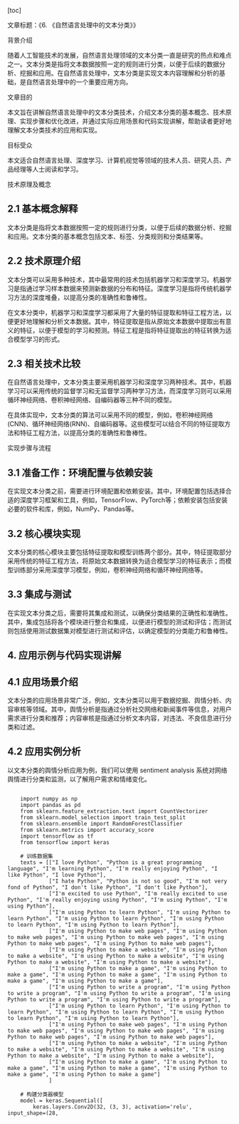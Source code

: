 
[toc]                    
                
                
文章标题：《6. 《自然语言处理中的文本分类》》

背景介绍

随着人工智能技术的发展，自然语言处理领域的文本分类一直是研究的热点和难点之一。文本分类是指将文本数据按照一定的规则进行分类，以便于后续的数据分析、挖掘和应用。在自然语言处理中，文本分类是实现文本内容理解和分析的基础，是自然语言处理中的一个重要应用方向。

文章目的

本文旨在讲解自然语言处理中的文本分类技术，介绍文本分类的基本概念、技术原理、实现步骤和优化改进，并通过实际应用场景和代码实现讲解，帮助读者更好地理解文本分类技术的应用和实现。

目标受众

本文适合自然语言处理、深度学习、计算机视觉等领域的技术人员、研究人员、产品经理等人士阅读和学习。

技术原理及概念

## 2.1 基本概念解释

文本分类是指将文本数据按照一定的规则进行分类，以便于后续的数据分析、挖掘和应用。文本分类的基本概念包括文本、标签、分类规则和分类结果等。

## 2.2 技术原理介绍

文本分类可以采用多种技术，其中最常用的技术包括机器学习和深度学习。机器学习是指通过学习样本数据来预测新数据的分布和特征。深度学习是指将传统机器学习方法的深度堆叠，以提高分类的准确性和鲁棒性。

在文本分类中，机器学习和深度学习都采用了大量的特征提取和特征工程方法，以便更好地理解和分析文本数据。其中，特征提取是指从原始文本数据中提取出有意义的特征，以便于模型的学习和预测。特征工程是指将特征提取出的特征转换为适合模型学习的形式。

## 2.3 相关技术比较

在自然语言处理中，文本分类主要采用机器学习和深度学习两种技术。其中，机器学习可以采用传统的监督学习和无监督学习两种学习方法，而深度学习则可以采用循环神经网络、卷积神经网络、自编码器等三种不同的模型。

在具体实现中，文本分类的算法可以采用不同的模型，例如，卷积神经网络(CNN)、循环神经网络(RNN)、自编码器等。这些模型可以结合不同的特征提取方法和特征工程方法，以提高分类的准确性和鲁棒性。

实现步骤与流程

## 3.1 准备工作：环境配置与依赖安装

在实现文本分类之前，需要进行环境配置和依赖安装。其中，环境配置包括选择合适的深度学习框架和工具，例如，TensorFlow、PyTorch等；依赖安装包括安装必要的软件和库，例如，NumPy、Pandas等。

## 3.2 核心模块实现

文本分类的核心模块主要包括特征提取和模型训练两个部分。其中，特征提取部分采用传统的特征工程方法，将原始文本数据转换为适合模型学习的特征表示；而模型训练部分采用深度学习模型，例如，卷积神经网络和循环神经网络等。

## 3.3 集成与测试

在实现文本分类之后，需要将其集成和测试，以确保分类结果的正确性和准确性。其中，集成包括将各个模块进行整合和集成，以便进行模型的测试和评估；而测试则包括使用测试数据集对模型进行测试和评估，以确定模型的分类能力和鲁棒性。

## 4. 应用示例与代码实现讲解

## 4.1 应用场景介绍

文本分类的应用场景非常广泛，例如，文本分类可以用于数据挖掘、舆情分析、内容审核等领域。其中，舆情分析是指通过分析社交网络和新闻事件等信息，对用户需求进行分类和推荐；内容审核是指通过分析文本内容，对违法、不良信息进行分类和过滤。

## 4.2 应用实例分析

以文本分类的舆情分析应用为例，我们可以使用 sentiment analysis 系统对网络舆情进行分类和监测，以了解用户需求和情绪变化。

```

    import numpy as np
    import pandas as pd
    from sklearn.feature_extraction.text import CountVectorizer
    from sklearn.model_selection import train_test_split
    from sklearn.ensemble import RandomForestClassifier
    from sklearn.metrics import accuracy_score
    import tensorflow as tf
    from tensorflow import keras
    
    # 训练数据集
    texts = [["I love Python", "Python is a great programming language", "I'm learning Python", "I'm really enjoying Python", "I like Python", "I love Python"],
             ["I hate Python", "Python is not so good", "I'm not very fond of Python", "I don't like Python", "I don't like Python"],
             ["I'm excited to use Python", "I'm really excited to use Python", "I'm really enjoying using Python", "I'm using Python", "I'm using Python"],
             ["I'm using Python to learn Python", "I'm using Python to learn Python", "I'm using Python to learn Python", "I'm using Python to learn Python", "I'm using Python to learn Python"],
             ["I'm using Python to make web pages", "I'm using Python to make web pages", "I'm using Python to make web pages", "I'm using Python to make web pages", "I'm using Python to make web pages"],
             ["I'm using Python to make a website", "I'm using Python to make a website", "I'm using Python to make a website", "I'm using Python to make a website", "I'm using Python to make a website"],
             ["I'm using Python to make a game", "I'm using Python to make a game", "I'm using Python to make a game", "I'm using Python to make a game", "I'm using Python to make a game"],
             ["I'm using Python to write a program", "I'm using Python to write a program", "I'm using Python to write a program", "I'm using Python to write a program", "I'm using Python to write a program"],
             ["I'm using Python to learn Python", "I'm using Python to learn Python", "I'm using Python to learn Python", "I'm using Python to learn Python", "I'm using Python to learn Python"],
             ["I'm using Python to make web pages", "I'm using Python to make web pages", "I'm using Python to make web pages", "I'm using Python to make web pages", "I'm using Python to make web pages"],
             ["I'm using Python to make a website", "I'm using Python to make a website", "I'm using Python to make a website", "I'm using Python to make a website", "I'm using Python to make a website"],
             ["I'm using Python to make a game", "I'm using Python to make a game", "I'm using Python to make a game", "I'm using Python to make a game", "I'm using Python to make a game"]
             ]
    
    # 构建分类器模型
    model = keras.Sequential([
        keras.layers.Conv2D(32, (3, 3), activation='relu', input_shape=(28,
```

